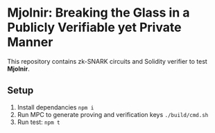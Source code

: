 # Mjolnir: Breaking the Glass in a Publicly Verifiable yet Private Manner

This repository contains zk-SNARK circuits and Solidity verifier to test **Mjolnir**. 
## Setup

 1. Install dependancies `npm i`
 2. Run MPC to generate proving and verification keys `./build/cmd.sh`
 3. Run test: `npm t`